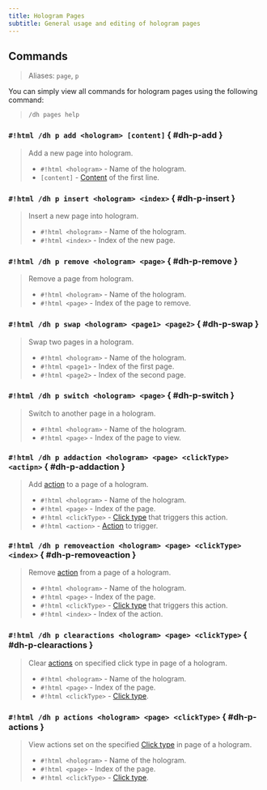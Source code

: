 ```yaml
---
title: Hologram Pages
subtitle: General usage and editing of hologram pages
---
```


## Commands

> Aliases: `page`, `p`

You can simply view all commands for hologram pages using the following command:

> ```
> /dh pages help
> ```

### `#!html /dh p add <hologram> [content]` { #dh-p-add }

> Add a new page into hologram.
> 
> - `#!html <hologram>` - Name of the hologram.
> - `[content]` - [Content](../format-and-colors/index.md) of the first line.

### `#!html /dh p insert <hologram> <index>` { #dh-p-insert }

> Insert a new page into hologram.
> 
> - `#!html <hologram>` - Name of the hologram.
> - `#!html <index>` - Index of the new page.

### `#!html /dh p remove <hologram> <page>` { #dh-p-remove }

> Remove a page from hologram.
> 
> - `#!html <hologram>` - Name of the hologram.
> - `#!html <page>` - Index of the page to remove.

### `#!html /dh p swap <hologram> <page1> <page2>` { #dh-p-swap }

> Swap two pages in a hologram.
> 
> - `#!html <hologram>` - Name of the hologram.
> - `#!html <page1>` - Index of the first page.
> - `#!html <page2>` - Index of the second page.

### `#!html /dh p switch <hologram> <page>` { #dh-p-switch }

> Switch to another page in a hologram.
> 
> - `#!html <hologram>` - Name of the hologram.
> - `#!html <page>` - Index of the page to view.

### `#!html /dh p addaction <hologram> <page> <clickType> <actipn>` { #dh-p-addaction }

> Add [action](../actions.md) to a page of a hologram.
> 
> - `#!html <hologram>` - Name of the hologram.
> - `#!html <page>` - Index of the page.
> - `#!html <clickType>` - [Click type](../actions.md#click-types) that triggers this action.
> - `#!html <action>` - [Action](../actions.md#action-types) to trigger.

### `#!html /dh p removeaction <hologram> <page> <clickType> <index>` { #dh-p-removeaction }

> Remove [action](../actions.md) from a page of a hologram.
> 
> - `#!html <hologram>` - Name of the hologram.
> - `#!html <page>` - Index of the page.
> - `#!html <clickType>` - [Click type](../actions.md#click-types) that triggers this action.
> - `#!html <index>` - Index of the action.

### `#!html /dh p clearactions <hologram> <page> <clickType>` { #dh-p-clearactions }

> Clear [actions](../actions.md) on specified click type in page of a hologram.
> 
> - `#!html <hologram>` - Name of the hologram.
> - `#!html <page>` - Index of the page.
> - `#!html <clickType>` - [Click type](../actions.md#click-types).

### `#!html /dh p actions <hologram> <page> <clickType>` { #dh-p-actions }

> View actions set on the specified [Click type](../actions.md#click-types) in page of a hologram.
> 
> - `#!html <hologram>` - Name of the hologram.
> - `#!html <page>` - Index of the page.
> - `#!html <clickType>` - [Click type](../actions.md#click-types).